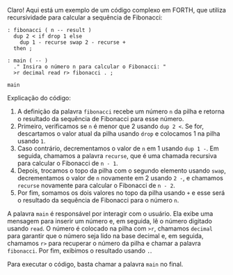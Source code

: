 Claro! Aqui está um exemplo de um código complexo em FORTH, que utiliza recursividade para calcular a sequência de Fibonacci:

```
: fibonacci ( n -- result )
  dup 2 < if drop 1 else
    dup 1 - recurse swap 2 - recurse +
  then ;

: main ( -- )
  ." Insira o número n para calcular o Fibonacci: "
  >r decimal read r> fibonacci . ;

main
```

Explicação do código:

1. A definição da palavra `fibonacci` recebe um número `n` da pilha e retorna o resultado da sequência de Fibonacci para esse número.
2. Primeiro, verificamos se `n` é menor que 2 usando `dup 2 <`. Se for, descartamos o valor atual da pilha usando `drop` e colocamos 1 na pilha usando `1`.
3. Caso contrário, decrementamos o valor de `n` em 1 usando `dup 1 -`. Em seguida, chamamos a palavra `recurse`, que é uma chamada recursiva para calcular o Fibonacci de `n - 1`.
4. Depois, trocamos o topo da pilha com o segundo elemento usando `swap`, decrementamos o valor de `n` novamente em 2 usando `2 -`, e chamamos `recurse` novamente para calcular o Fibonacci de `n - 2`.
5. Por fim, somamos os dois valores no topo da pilha usando `+` e esse será o resultado da sequência de Fibonacci para o número `n`.

A palavra `main` é responsável por interagir com o usuário. Ela exibe uma mensagem para inserir um número e, em seguida, lê o número digitado usando `read`. O número é colocado na pilha com `>r`, chamamos `decimal` para garantir que o número seja lido na base decimal e, em seguida, chamamos `r>` para recuperar o número da pilha e chamar a palavra `fibonacci`. Por fim, exibimos o resultado usando `.`.

Para executar o código, basta chamar a palavra `main` no final.
